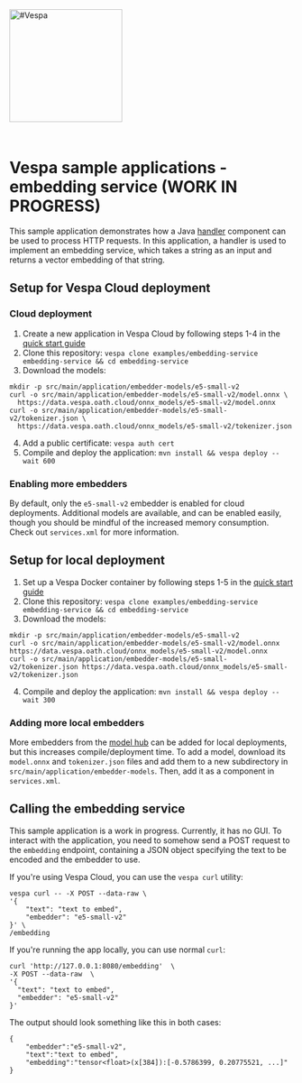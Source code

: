 
<!-- Copyright Vespa.ai. Licensed under the terms of the Apache 2.0 license. See LICENSE in the project root. -->

<picture>
  <source media="(prefers-color-scheme: dark)" srcset="https://vespa.ai/assets/vespa-ai-logo-heather.svg">
  <source media="(prefers-color-scheme: light)" srcset="https://vespa.ai/assets/vespa-ai-logo-rock.svg">
  <img alt="#Vespa" width="200" src="https://vespa.ai/assets/vespa-ai-logo-rock.svg" style="margin-bottom: 25px;">
</picture>

# Vespa sample applications - embedding service (WORK IN PROGRESS)

This sample application demonstrates how a Java [handler](https://docs.vespa.ai/en/jdisc/developing-request-handlers.html)
component can be used to process HTTP requests.
In this application, a handler is used to implement an embedding service,
which takes a string as an input and returns a vector embedding of that string.

## Setup for Vespa Cloud deployment

### Cloud deployment

1. Create a new application in Vespa Cloud by following steps 1-4 in the [quick start guide](https://cloud.vespa.ai/en/getting-started)
2. Clone this repository: ``vespa clone examples/embedding-service embedding-service && cd embedding-service``
3. Download the models:
```
mkdir -p src/main/application/embedder-models/e5-small-v2
curl -o src/main/application/embedder-models/e5-small-v2/model.onnx \
  https://data.vespa.oath.cloud/onnx_models/e5-small-v2/model.onnx
curl -o src/main/application/embedder-models/e5-small-v2/tokenizer.json \
  https://data.vespa.oath.cloud/onnx_models/e5-small-v2/tokenizer.json
```
4. Add a public certificate: ``vespa auth cert``
5. Compile and deploy the application: ``mvn install && vespa deploy --wait 600``

### Enabling more embedders

By default, only the ``e5-small-v2`` embedder is enabled for cloud deployments.
Additional models are available, and can be enabled easily, though you should be mindful of the increased memory consumption.
Check out ``services.xml`` for more information.

## Setup for local deployment

1. Set up a Vespa Docker container by following steps 1-5 in the [quick start guide](https://docs.vespa.ai/en/vespa-quick-start.html)
2. Clone this repository: ``vespa clone examples/embedding-service embedding-service && cd embedding-service``
3. Download the models:
```
mkdir -p src/main/application/embedder-models/e5-small-v2
curl -o src/main/application/embedder-models/e5-small-v2/model.onnx https://data.vespa.oath.cloud/onnx_models/e5-small-v2/model.onnx
curl -o src/main/application/embedder-models/e5-small-v2/tokenizer.json https://data.vespa.oath.cloud/onnx_models/e5-small-v2/tokenizer.json
```
4. Compile and deploy the application: ``mvn install && vespa deploy --wait 300``

### Adding more local embedders

More embedders from the [model hub](https://cloud.vespa.ai/en/model-hub) can be added
for local deployments, but this increases compile/deployment time.
To add a model, download its ``model.onnx`` and ``tokenizer.json`` files and add them
to a new subdirectory in ``src/main/application/embedder-models``.
Then, add it as a component in ``services.xml``.

## Calling the embedding service

This sample application is a work in progress.
Currently, it has no GUI.
To interact with the application, you need to somehow send a POST request to the ``embedding`` endpoint,
containing a JSON object specifying the text to be encoded and the embedder to use.

If you're using Vespa Cloud, you can use the ``vespa curl`` utility:

    vespa curl -- -X POST --data-raw \
    '{
        "text": "text to embed",
        "embedder": "e5-small-v2"
    }' \
    /embedding

If you're running the app locally, you can use normal ``curl``:

    curl 'http://127.0.0.1:8080/embedding'  \
    -X POST --data-raw  \
    '{ 
      "text": "text to embed", 
      "embedder": "e5-small-v2"  
    }'

The output should look something like this in both cases:

    {
        "embedder":"e5-small-v2",
        "text":"text to embed",
        "embedding":"tensor<float>(x[384]):[-0.5786399, 0.20775521, ...]"
    }



